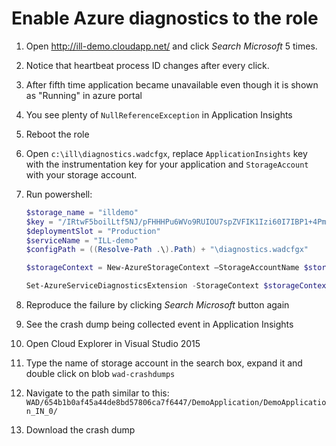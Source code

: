 ﻿# Enable Azure diagnostics to the role

1. Open http://ill-demo.cloudapp.net/ and click *Search Microsoft* 5 times.
2. Notice that heartbeat process ID changes after every click.
3. After fifth time application became unavailable even though it is shown as "Running" in azure portal
4. You see plenty of `NullReferenceException` in Application Insights
5. Reboot the role
6. Open `c:\ill\diagnostics.wadcfgx`, replace `ApplicationInsights` key with the instrumentation key for your application and `StorageAccount` with your storage account.
5. Run powershell:

	``` powershell
	$storage_name = "illdemo"
	$key = "/IRtwF5boilLtf5NJ/pFHHHPu6WVo9RUIOU7spZVFIK1Izi60I7IBP1+4PmfwfO/RRcGEslpGv0Yo51WluP2Ig=="
	$deploymentSlot = "Production" 
	$serviceName = "ILL-demo"
	$configPath = ((Resolve-Path .\).Path) + "\diagnostics.wadcfgx"
	
	$storageContext = New-AzureStorageContext –StorageAccountName $storage_name –StorageAccountKey $key
	
	Set-AzureServiceDiagnosticsExtension -StorageContext $storageContext -DiagnosticsConfigurationPath $configPath –ServiceName $servicename -Slot "Production"
	``` 
2. Reproduce the failure by clicking *Search Microsoft* button again
3. See the crash dump being collected event in Application Insights
4. Open Cloud Explorer in Visual Studio 2015
5. Type the name of storage account in the search box, expand it and double click on blob ```wad-crashdumps```
6. Navigate to the path similar to this: ```WAD/654b1b0af45a44de8bd57806ca7f6447/DemoApplication/DemoApplication_IN_0/```
7. Download the crash dump
